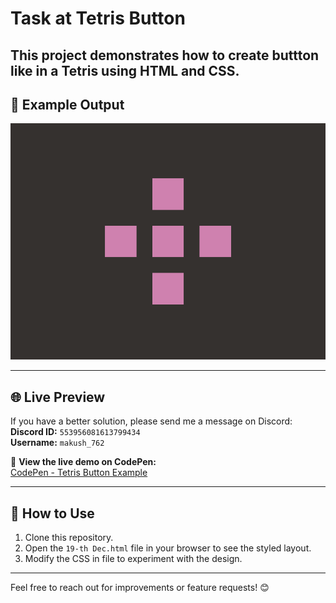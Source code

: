 # Task at Tetris Button

This project demonstrates how to create buttton like in a Tetris using HTML and CSS.
--- 

## 📸 Example Output

![Example](/19-th%20Dec/target_nRYhADi@2x.png)

---

## 🌐 Live Preview

If you have a better solution, please send me a message on Discord:  
**Discord ID:** `553956081613799434`  
**Username:** `makush_762`

🔗 **View the live demo on CodePen:**  
[CodePen - Tetris Button Example](https://codepen.io/Roman_762_/pen/wBwdeWG)

---

## 🚀 How to Use

1. Clone this repository.
2. Open the `19-th Dec.html` file in your browser to see the styled layout.
3. Modify the CSS in file to experiment with the design.

---

Feel free to reach out for improvements or feature requests! 😊